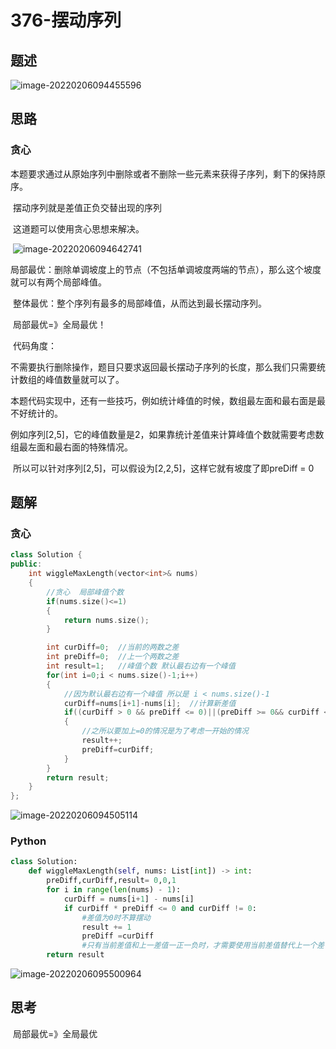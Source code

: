 # 376-摆动序列

## 题述

![image-20220206094455596](https://happygoing.oss-cn-beijing.aliyuncs.com/img/image-20220206094455596.png)

## 思路

### 贪心

​	本题要求通过从原始序列中删除或者不删除一些元素来获得子序列，剩下的保持原序。

​	摆动序列就是差值正负交替出现的序列

​	这道题可以使用贪心思想来解决。

​	![image-20220206094642741](https://happygoing.oss-cn-beijing.aliyuncs.com/img/image-20220206094642741.png)

​	局部最优：删除单调坡度上的节点（不包括单调坡度两端的节点），那么这个坡度就可以有两个局部峰值。

​	整体最优：整个序列有最多的局部峰值，从而达到最长摆动序列。

​	局部最优=》全局最优！

​	代码角度：

​	不需要执行删除操作，题目只要求返回最长摆动子序列的长度，那么我们只需要统计数组的峰值数量就可以了。

​	本题代码实现中，还有一些技巧，例如统计峰值的时候，数组最左面和最右面是最不好统计的。

​	例如序列[2,5]，它的峰值数量是2，如果靠统计差值来计算峰值个数就需要考虑数组最左面和最右面的特殊情况。

​	所以可以针对序列[2,5]，可以假设为[2,2,5]，这样它就有坡度了即preDiff = 0

## 题解

### 贪心

```C++
class Solution {
public:
    int wiggleMaxLength(vector<int>& nums) 
    {
        //贪心  局部峰值个数
        if(nums.size()<=1)
        {
            return nums.size();
        }

        int curDiff=0;  //当前的两数之差
        int preDiff=0;  //上一个两数之差
        int result=1;   //峰值个数 默认最右边有一个峰值
        for(int i=0;i < nums.size()-1;i++)
        {
            //因为默认最右边有一个峰值 所以是 i < nums.size()-1
            curDiff=nums[i+1]-nums[i];  //计算新差值
            if((curDiff > 0 && preDiff <= 0)||(preDiff >= 0&& curDiff < 0))
            {
                //之所以要加上=0的情况是为了考虑一开始的情况
                result++;
                preDiff=curDiff;
            }
        }
        return result;
    }
};
```

![image-20220206094505114](https://happygoing.oss-cn-beijing.aliyuncs.com/img/image-20220206094505114.png)

### Python

```python
class Solution:
    def wiggleMaxLength(self, nums: List[int]) -> int:
        preDiff,curDiff,result= 0,0,1
        for i in range(len(nums) - 1):
            curDiff = nums[i+1] - nums[i]
            if curDiff * preDiff <= 0 and curDiff != 0:
                #差值为0时不算摆动
                result += 1
                preDiff =curDiff
                #只有当前差值和上一差值一正一负时，才需要使用当前差值替代上一个差值
        return result
```

![image-20220206095500964](https://happygoing.oss-cn-beijing.aliyuncs.com/img/image-20220206095500964.png)

## 思考

​	局部最优=》全局最优
